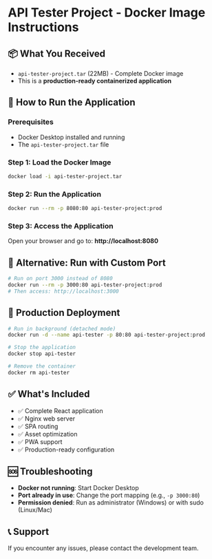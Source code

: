 # API Tester Project - Docker Image Instructions

## 📦 What You Received

- `api-tester-project.tar` (22MB) - Complete Docker image
- This is a **production-ready containerized application**

## 🚀 How to Run the Application

### Prerequisites

- Docker Desktop installed and running
- The `api-tester-project.tar` file

### Step 1: Load the Docker Image

```bash
docker load -i api-tester-project.tar
```

### Step 2: Run the Application

```bash
docker run --rm -p 8080:80 api-tester-project:prod
```

### Step 3: Access the Application

Open your browser and go to: **http://localhost:8080**

## 🔧 Alternative: Run with Custom Port

```bash
# Run on port 3000 instead of 8080
docker run --rm -p 3000:80 api-tester-project:prod
# Then access: http://localhost:3000
```

## 🏢 Production Deployment

```bash
# Run in background (detached mode)
docker run -d --name api-tester -p 80:80 api-tester-project:prod

# Stop the application
docker stop api-tester

# Remove the container
docker rm api-tester
```

## ✅ What's Included

- ✅ Complete React application
- ✅ Nginx web server
- ✅ SPA routing
- ✅ Asset optimization
- ✅ PWA support
- ✅ Production-ready configuration

## 🆘 Troubleshooting

- **Docker not running**: Start Docker Desktop
- **Port already in use**: Change the port mapping (e.g., `-p 3000:80`)
- **Permission denied**: Run as administrator (Windows) or with sudo (Linux/Mac)

## 📞 Support

If you encounter any issues, please contact the development team.
